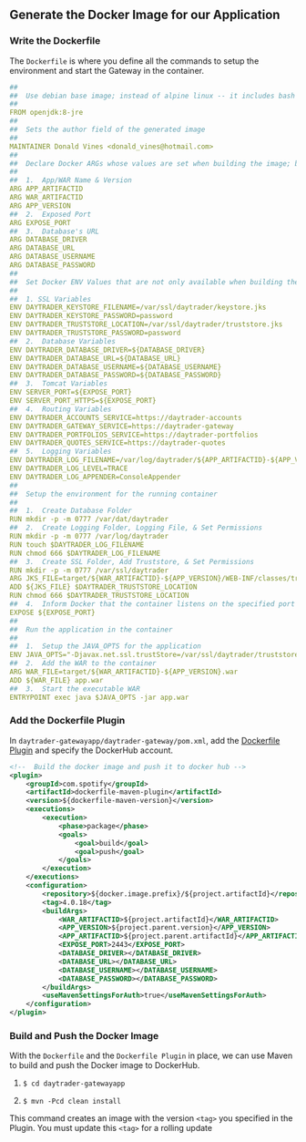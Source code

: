 

## Generate the Docker Image for our Application


 
### Write the Dockerfile
    
The `Dockerfile` is where you define all the commands to setup the environment and start the Gateway in the container.

```yaml
##
##  Use debian base image; instead of alpine linux -- it includes bash
##
FROM openjdk:8-jre 
##
##  Sets the author field of the generated image
##
MAINTAINER Donald Vines <donald_vines@hotmail.com>
##
##  Declare Docker ARGs whose values are set when building the image; but they are not available to the container
##
##  1.  App/WAR Name & Version
ARG APP_ARTIFACTID
ARG WAR_ARTIFACTID
ARG APP_VERSION
##  2.  Exposed Port
ARG EXPOSE_PORT
##  3.  Database's URL
ARG DATABASE_DRIVER
ARG DATABASE_URL
ARG DATABASE_USERNAME
ARG DATABASE_PASSWORD
##
##  Set Docker ENV Values that are not only available when building the image, but also to the running container
##
##  1. SSL Variables
ENV DAYTRADER_KEYSTORE_FILENAME=/var/ssl/daytrader/keystore.jks
ENV DAYTRADER_KEYSTORE_PASSWORD=password
ENV DAYTRADER_TRUSTSTORE_LOCATION=/var/ssl/daytrader/truststore.jks
ENV DAYTRADER_TRUSTSTORE_PASSWORD=password
##  2.  Database Variables
ENV DAYTRADER_DATABASE_DRIVER=${DATABASE_DRIVER}
ENV DAYTRADER_DATABASE_URL=${DATABASE_URL}
ENV DAYTRADER_DATABASE_USERNAME=${DATABASE_USERNAME}
ENV DAYTRADER_DATABASE_PASSWORD=${DATABASE_PASSWORD}
##  3.  Tomcat Variables
ENV SERVER_PORT=${EXPOSE_PORT}
ENV SERVER_PORT_HTTPS=${EXPOSE_PORT}
##  4.  Routing Variables
ENV DAYTRADER_ACCOUNTS_SERVICE=https://daytrader-accounts
ENV DAYTRADER_GATEWAY_SERVICE=https://daytrader-gateway
ENV DAYTRADER_PORTFOLIOS_SERVICE=https://daytrader-portfolios
ENV DAYTRADER_QUOTES_SERVICE=https://daytrader-quotes
##  5.  Logging Variables
ENV DAYTRADER_LOG_FILENAME=/var/log/daytrader/${APP_ARTIFACTID}-${APP_VERSION}.log
ENV DAYTRADER_LOG_LEVEL=TRACE
ENV DAYTRADER_LOG_APPENDER=ConsoleAppender
##
##  Setup the environment for the running container
##
##  1.  Create Database Folder 
RUN mkdir -p -m 0777 /var/dat/daytrader
##  2.  Create Logging Folder, Logging File, & Set Permissions
RUN mkdir -p -m 0777 /var/log/daytrader
RUN touch $DAYTRADER_LOG_FILENAME
RUN chmod 666 $DAYTRADER_LOG_FILENAME
##  3.  Create SSL Folder, Add Truststore, & Set Permissions
RUN mkdir -p -m 0777 /var/ssl/daytrader
ARG JKS_FILE=target/${WAR_ARTIFACTID}-${APP_VERSION}/WEB-INF/classes/truststore.jks
ADD ${JKS_FILE} $DAYTRADER_TRUSTSTORE_LOCATION
RUN chmod 666 $DAYTRADER_TRUSTSTORE_LOCATION
##  4.  Inform Docker that the container listens on the specified port
EXPOSE ${EXPOSE_PORT}
##
##  Run the application in the container
##
##  1.  Setup the JAVA_OPTS for the application
ENV JAVA_OPTS="-Djavax.net.ssl.trustStore=/var/ssl/daytrader/truststore.jks -Djavax.net.ssl.trustStorePassword=password"
##  2.  Add the WAR to the container 
ARG WAR_FILE=target/${WAR_ARTIFACTID}-${APP_VERSION}.war
ADD ${WAR_FILE} app.war
##  3.  Start the executable WAR
ENTRYPOINT exec java $JAVA_OPTS -jar app.war
```

### Add the Dockerfile Plugin

In `daytrader-gatewayapp/daytrader-gateway/pom.xml`, add the [Dockerfile Plugin](https://github.com/spotify/dockerfile-maven) and specify the DockerHub account. 
        
```xml
<!--  Build the docker image and push it to docker hub -->
<plugin>
    <groupId>com.spotify</groupId>
    <artifactId>dockerfile-maven-plugin</artifactId>
    <version>${dockerfile-maven-version}</version>
    <executions>
        <execution>
            <phase>package</phase>
            <goals>
                <goal>build</goal>
                <goal>push</goal>
            </goals>
        </execution>
    </executions>
    <configuration>
        <repository>${docker.image.prefix}/${project.artifactId}</repository>
        <tag>4.0.18</tag>
        <buildArgs>
            <WAR_ARTIFACTID>${project.artifactId}</WAR_ARTIFACTID>
            <APP_VERSION>${project.parent.version}</APP_VERSION>
            <APP_ARTIFACTID>${project.parent.artifactId}</APP_ARTIFACTID>
            <EXPOSE_PORT>2443</EXPOSE_PORT>
            <DATABASE_DRIVER></DATABASE_DRIVER>
            <DATABASE_URL></DATABASE_URL>
            <DATABASE_USERNAME></DATABASE_USERNAME>
            <DATABASE_PASSWORD></DATABASE_PASSWORD>
        </buildArgs>
        <useMavenSettingsForAuth>true</useMavenSettingsForAuth>
    </configuration>
</plugin>
```

### Build and Push the Docker Image

With the `Dockerfile` and the `Dockerfile Plugin` in place, we can use Maven to build and push the Docker image to DockerHub.

1.  `$ cd daytrader-gatewayapp`

2.  `$ mvn -Pcd clean install`

This command creates an image with the version `<tag>` you specified in the Plugin. You must update this `<tag>` for a rolling update
    
